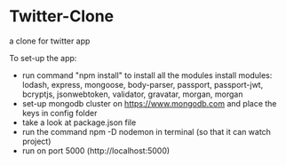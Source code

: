 # Twitter-Clone
a clone for twitter app

To set-up the app: 
* run command "npm install" to install all the modules
install modules: lodash, express, mongoose, body-parser, passport, passport-jwt, bcryptjs, jsonwebtoken, validator, gravatar, morgan, morgan
* set-up mongodb cluster on https://www.mongodb.com and place the keys in config folder
* take a look at package.json file
* run the command npm -D nodemon in terminal (so that it can watch project)
* run on port 5000 (http://localhost:5000)
